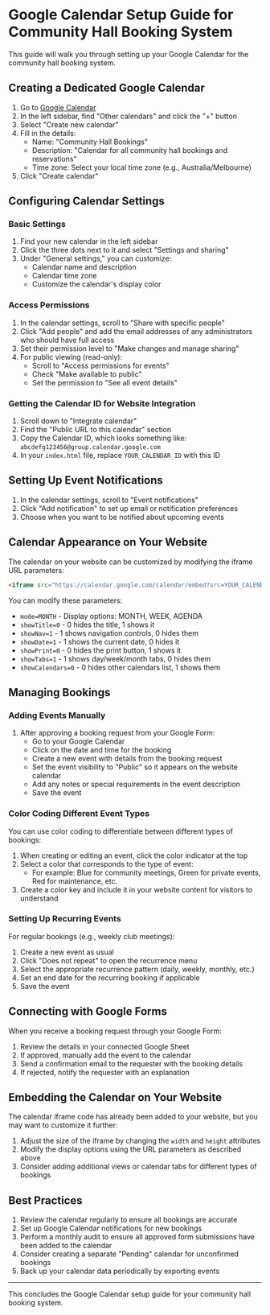 # Google Calendar Setup Guide for Community Hall Booking System

This guide will walk you through setting up your Google Calendar for the community hall booking system.

## Creating a Dedicated Google Calendar

1. Go to [Google Calendar](https://calendar.google.com/)
2. In the left sidebar, find "Other calendars" and click the "+" button
3. Select "Create new calendar"
4. Fill in the details:
   - Name: "Community Hall Bookings"
   - Description: "Calendar for all community hall bookings and reservations"
   - Time zone: Select your local time zone (e.g., Australia/Melbourne)
5. Click "Create calendar"

## Configuring Calendar Settings

### Basic Settings
1. Find your new calendar in the left sidebar
2. Click the three dots next to it and select "Settings and sharing"
3. Under "General settings," you can customize:
   - Calendar name and description
   - Calendar time zone
   - Customize the calendar's display color

### Access Permissions
1. In the calendar settings, scroll to "Share with specific people"
2. Click "Add people" and add the email addresses of any administrators who should have full access
3. Set their permission level to "Make changes and manage sharing"
4. For public viewing (read-only):
   - Scroll to "Access permissions for events"
   - Check "Make available to public"
   - Set the permission to "See all event details"

### Getting the Calendar ID for Website Integration
1. Scroll down to "Integrate calendar"
2. Find the "Public URL to this calendar" section
3. Copy the Calendar ID, which looks something like:
   `abcdefg123456@group.calendar.google.com`
4. In your `index.html` file, replace `YOUR_CALENDAR_ID` with this ID

## Setting Up Event Notifications
1. In the calendar settings, scroll to "Event notifications"
2. Click "Add notification" to set up email or notification preferences
3. Choose when you want to be notified about upcoming events

## Calendar Appearance on Your Website
The calendar on your website can be customized by modifying the iframe URL parameters:

```html
<iframe src="https://calendar.google.com/calendar/embed?src=YOUR_CALENDAR_ID&ctz=YOUR_TIMEZONE&mode=MONTH&showTitle=0&showNav=1&showDate=1&showPrint=0&showTabs=1&showCalendars=0" style="border: 0" width="100%" height="600" frameborder="0" scrolling="no"></iframe>
```

You can modify these parameters:
- `mode=MONTH` - Display options: MONTH, WEEK, AGENDA
- `showTitle=0` - 0 hides the title, 1 shows it
- `showNav=1` - 1 shows navigation controls, 0 hides them
- `showDate=1` - 1 shows the current date, 0 hides it
- `showPrint=0` - 0 hides the print button, 1 shows it
- `showTabs=1` - 1 shows day/week/month tabs, 0 hides them
- `showCalendars=0` - 0 hides other calendars list, 1 shows them

## Managing Bookings

### Adding Events Manually
1. After approving a booking request from your Google Form:
   - Go to your Google Calendar
   - Click on the date and time for the booking
   - Create a new event with details from the booking request
   - Set the event visibility to "Public" so it appears on the website calendar
   - Add any notes or special requirements in the event description
   - Save the event

### Color Coding Different Event Types
You can use color coding to differentiate between different types of bookings:
1. When creating or editing an event, click the color indicator at the top
2. Select a color that corresponds to the type of event:
   - For example: Blue for community meetings, Green for private events, Red for maintenance, etc.
3. Create a color key and include it in your website content for visitors to understand

### Setting Up Recurring Events
For regular bookings (e.g., weekly club meetings):
1. Create a new event as usual
2. Click "Does not repeat" to open the recurrence menu
3. Select the appropriate recurrence pattern (daily, weekly, monthly, etc.)
4. Set an end date for the recurring booking if applicable
5. Save the event

## Connecting with Google Forms
When you receive a booking request through your Google Form:
1. Review the details in your connected Google Sheet
2. If approved, manually add the event to the calendar
3. Send a confirmation email to the requester with the booking details
4. If rejected, notify the requester with an explanation

## Embedding the Calendar on Your Website
The calendar iframe code has already been added to your website, but you may want to customize it further:

1. Adjust the size of the iframe by changing the `width` and `height` attributes
2. Modify the display options using the URL parameters as described above
3. Consider adding additional views or calendar tabs for different types of bookings

## Best Practices
1. Review the calendar regularly to ensure all bookings are accurate
2. Set up Google Calendar notifications for new bookings
3. Perform a monthly audit to ensure all approved form submissions have been added to the calendar
4. Consider creating a separate "Pending" calendar for unconfirmed bookings
5. Back up your calendar data periodically by exporting events

---

This concludes the Google Calendar setup guide for your community hall booking system.